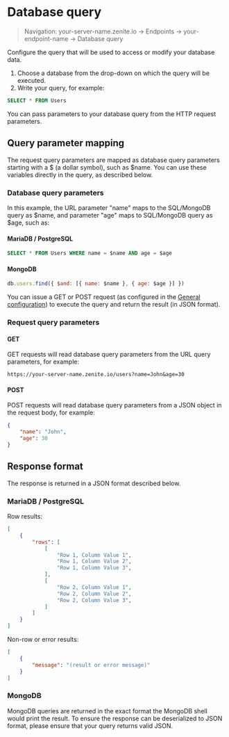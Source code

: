 # Database query

> Navigation: your-server-name.zenite.io -> Endpoints -> your-endpoint-name -> Database query

Configure the query that will be used to access or modify your database data.

1. Choose a database from the drop-down on which the query will be executed.
2. Write your query, for example:

```sql
SELECT * FROM Users
```

You can pass parameters to your database query from the HTTP request parameters.

## Query parameter mapping

The request query parameters are mapped as database query parameters starting with a $ (a dollar symbol), such as $name. You can use these variables directly in the query, as described below.

### Database query parameters

In this example, the URL parameter "name" maps to the SQL/MongoDB query as $name, and parameter "age" maps to SQL/MongoDB query as $age, such as:

#### MariaDB / PostgreSQL

```sql
SELECT * FROM Users WHERE name = $name AND age = $age
```

#### MongoDB
```javascript
db.users.find({ $and: [{ name: $name }, { age: $age }] })
```

You can issue a GET or POST request (as configured in the [General configuration](endpoints/general.md)) to execute the query and return the result (in JSON format).

### Request query parameters

#### GET

GET requests will read database query parameters from the URL query parameters, for example:
```
https://your-server-name.zenite.io/users?name=John&age=30
```

#### POST

POST requests will read database query parameters from a JSON object in the request body, for example:

```json
{
    "name": "John",
    "age": 30
}
```

## Response format

The response is returned in a JSON format described below.

### MariaDB / PostgreSQL

Row results:
```json
[
    {
        "rows": [
            [
                "Row 1, Column Value 1",
                "Row 1, Column Value 2",
                "Row 1, Column Value 3",
            ],
            [
                "Row 2, Column Value 1",
                "Row 2, Column Value 2",
                "Row 2, Column Value 3",
            ]
        ]
    }
]
```

Non-row or error results:
```json
[
    {
        "message": "(result or error message)"
    }
]
```

### MongoDB

MongoDB queries are returned in the exact format the MongoDB shell would print the result. To ensure the response can be deserialized to JSON format, please ensure that your query returns valid JSON.